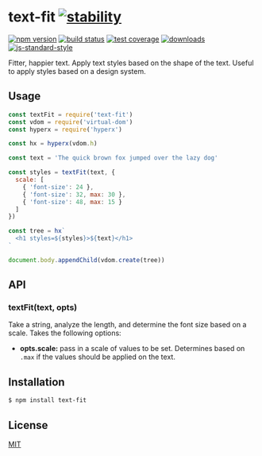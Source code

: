 # text-fit [![stability][0]][1]
[![npm version][2]][3] [![build status][4]][5] [![test coverage][6]][7]
[![downloads][8]][9] [![js-standard-style][10]][11]

Fitter, happier text. Apply text styles based on the shape of the text. Useful
to apply styles based on a design system.

## Usage
```js
const textFit = require('text-fit')
const vdom = require('virtual-dom')
const hyperx = require('hyperx')

const hx = hyperx(vdom.h)

const text = 'The quick brown fox jumped over the lazy dog'

const styles = textFit(text, {
  scale: [
    { 'font-size': 24 },
    { 'font-size': 32, max: 30 },
    { 'font-size': 48, max: 15 }
  ]
})

const tree = hx`
  <h1 styles=${styles}>${text}</h1>
`

document.body.appendChild(vdom.create(tree))
```

## API
### textFit(text, opts)
Take a string, analyze the length, and determine the font size based on a
scale. Takes the following options:
- __opts.scale:__ pass in a scale of values to be set. Determines based on
  `.max` if the values should be applied on the text.

## Installation
```sh
$ npm install text-fit
```

## License
[MIT](https://tldrlegal.com/license/mit-license)

[0]: https://img.shields.io/badge/stability-experimental-orange.svg?style=flat-square
[1]: https://nodejs.org/api/documentation.html#documentation_stability_index
[2]: https://img.shields.io/npm/v/text-fit.svg?style=flat-square
[3]: https://npmjs.org/package/text-fit
[4]: https://img.shields.io/travis/yoshuawuyts/text-fit/master.svg?style=flat-square
[5]: https://travis-ci.org/yoshuawuyts/text-fit
[6]: https://img.shields.io/codecov/c/github/yoshuawuyts/text-fit/master.svg?style=flat-square
[7]: https://codecov.io/github/yoshuawuyts/text-fit
[8]: http://img.shields.io/npm/dm/text-fit.svg?style=flat-square
[9]: https://npmjs.org/package/text-fit
[10]: https://img.shields.io/badge/code%20style-standard-brightgreen.svg?style=flat-square
[11]: https://github.com/feross/standard
